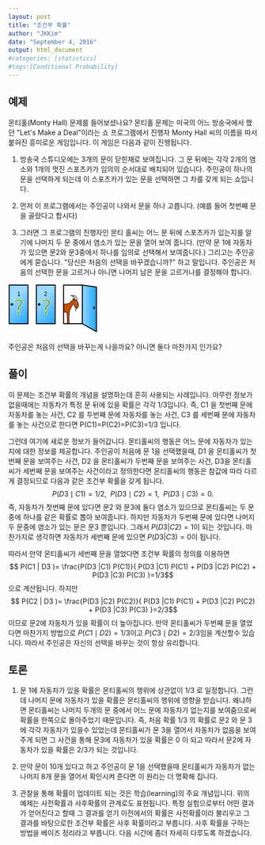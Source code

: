 ```yaml
---
layout: post 
title: "조건부 확률"
author: "JKKim"
date: "September 4, 2016"
output: html_document
#categories: [statistics]
#tags:[Conditional Probability]
---
```





## 예제 

몬티홀(Monty Hall) 문제를 들어보셨나요? 몬티홀 문제는 미국의 어느 방송국에서 했던 "Let's Make a Deal"이라는 쇼 프로그램에서 진행자 Monty Hall 씨의 이름을 따서 붙혀진 흥미로운 게임입니다. 이 게임은 다음과 같이 진행됩니다. 

1. 방송국 스튜디오에는 3개의 문이 닫힌채로 보여집니다. 그 문 뒤에는 각각 2개의 염소와 1개의 멋진 스포츠카가 임의의 순서대로 배치되어 있습니다. 주인공이 하나의 문을 선택하게 되는데 이 스포츠카가 있는 문을 선택하면 그 차를 갖게 되는 쇼입니다. 

2. 먼저 이 프로그램에서는 주인공이 나와서 문을 하나 고릅니다. (예를 들어 첫번째 문을 골랐다고 합시다)

3. 그러면 그 프로그램의 진행자인 몬티 홀씨는 어느 문 뒤에 스포츠카가 있는지를 알기에 나머지 두 문 중에서 염소가 있는 문을 열어 보여 줍니다. (만약 문 1에 자동차가 있으면 문2와 문3중에서 하나를 임의로 선택해서 보여줍니다.) 그리고는 주인공에게 묻습니다. "당신은 처음의 선택을 바꾸겠습니까?" 하고 말입니다. 주인공은 처음의 선택한 문을 고르거나 아니면 나머지 남은 문을 고르거나를 결정해야 합니다. 


![Monty Hall game](MontyHall.png)


주인공은 처음의 선택을 바꾸는게 나을까요?  아니면 둘다 마찬가지 인가요? 


## 풀이  

이 문제는 조건부 확률의 개념을 설명하는데 흔히 사용되는 사례입니다. 아무런 정보가 없을때에는 자동차가 특정 문 뒤에 있을 확률은 각각 1/3입니다. 즉, C1 을 첫번째 문에 자동차를 놓는 사건, C2 를 두번째 문에 자동차를 놓는 사건, C3 를 세번째 문에 자동차를 놓는 사건으로 한다면 P(C1)=P(C2)=P(C3)=1/3 입니다. 

그런데 여기에 새로운 정보가 들어갑니다. 몬티홀씨의 행동은 어느 문에 자동차가 있는지에 대한 정보를 제공합니다. 주인공이 처음에 문 1을 선택했을때, 
D1 을 몬티홀씨가 첫번째 문을 보여주는 사건, D2 을 몬티홀씨가 두번째 문을 보여주는 사건, D3을 몬티홀씨가 세번째 문을 보여주는 사건이라고 정의한다면 
몬티홀씨의 행동은 참값에 따라 다르게 결정되므로 다음과 같은 조건부 확률을 갖게 됩니다. 
$$ P(D3 \mid C1)= 1/2, \ \ P(D3 \mid C2)= 1, \ \ P(D3 \mid C3)=0. $$
즉, 자동차가 첫번째 문에 있다면 문2 와 문3에 둘다 염소가 있으므로 몬티홀씨는 두 문중에 하나를 같은 확률로 뽑아 보여줍니다. 하지만 자동차가 두번째 문에 있다면 나머지 두 문중에 염소가 있는 문은 문3 뿐입니다. 그래서 $P(D3 |  C2)= 1$이 되는 것입니다. 마찬가지로 생각하면 자동차가 세번째 문에 있으면 $P(D3 | C3)= 0$이 됩니다. 


따라서 만약 몬티홀씨가 세번째 문을 열었다면 조건부 확률의 정의를 이용하면 
$$ P(C1 | D3 )= \frac{P(D3 |C1) P(C1)}{
P(D3 |C1) P(C1) + P(D3 |C2) P(C2) + P(D3 |C3) P(C3)  
}=1/3$$
으로 계산됩니다. 하지만 
$$ P(C2 | D3 )= \frac{P(D3 |C2) P(C2)}{
P(D3 |C1) P(C1) + P(D3 |C2) P(C2) + P(D3 |C3) P(C3)  
}=2/3$$
이므로 문2에 자동차가 있을 확률이 더 높아집니다. 만약 몬티홀씨가 두번째 문을 열었다면 마찬가지 방법으로 $P(C1 \mid D2)=1/3$이고 $P(C3 \mid D2)=2/3$임을 계산할수 있습니다. 따라서 주인공은 자신의 선택을 바꾸는 것이 항상 유리합니다. 



## 토론 

1. 문 1에 자동차가 있을 확률은 몬티홀씨의 행위에 상관없이 1/3 로 일정합니다. 그런데 나머지 문에 자동차가 있을 확률은 몬티홀씨의 행위에 영향을 받습니다. 왜냐하면 몬티홀씨는 나머지 두개의 문 중에서 어느 문에 자동차가 없는지를 보여줌으로써 확률을 한쪽으로 몰아주었기 때문입니다. 즉, 처음 확률 1/3 의 확률로 문2 와 문 3에 각각 자동차가 있을수 있었는데 몬티홀씨가 문 3을 열어서 자동차가 없음을 보여주게 되면 그 사건을 통해 문3에 자동차가 있을 확률은 0 이 되고 따라서 문2에 자동차가 있을 확률은 2/3가 되는 것입니다. 

2. 만약 문이 10개 있다고 하고 주인공이 문 1을 선택했을때 몬티홀씨가 자동차가 없는 나머지 8개 문을 열어서 확인시켜 준다면 이 원리는 더 명확해 집니다. 

3. 관찰을 통해 확률이 업데이트 되는 것은 학습(learning)의 주요 개념입니다.  위의 예제는 사전확률과 사후확률의 관계로도 표현됩니다. 특정 실험으로부터 어떤 결과가 얻어진다고 할때 그 결과를 얻기 이전에서의 확률은 사전확률이라 불리우고 그 결과를 바탕으로한 조건부 확률은 사후 확률이라고 부릅니다. 사후 확률을 구하는 방법을 베이즈 정리라고 부릅니다. 다음 시간에 좀더 자세히 다루도록 하겠습니다.  
 
 





